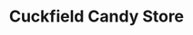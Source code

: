 ---
title: "Cuckfield Candy Store"
url: /haywards-heath/cuckfield-candy-store/
shop: confectionery
---
